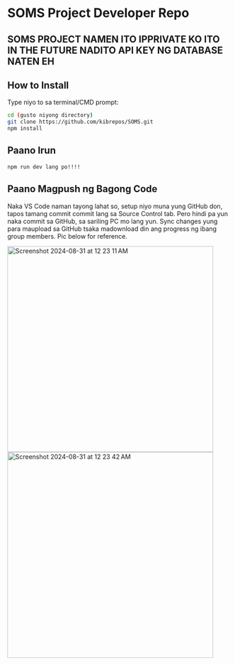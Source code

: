 # SOMS Project Developer Repo

## SOMS PROJECT NAMEN ITO IPPRIVATE KO ITO IN THE FUTURE NADITO API KEY NG DATABASE NATEN EH

## How to Install

Type niyo to sa terminal/CMD prompt:

```bash
cd (gusto niyong directory)
git clone https://github.com/kibrepos/SOMS.git
npm install
```

## Paano Irun

```bash
npm run dev lang po!!!!
```

## Paano Magpush ng Bagong Code

Naka VS Code naman tayong lahat so, setup niyo muna yung GitHub don, tapos tamang commit commit lang sa Source Control tab. Pero hindi pa yun naka commit sa GitHub, sa sariling PC mo lang yun. Sync changes yung para maupload sa GitHub tsaka madownload din ang progress ng ibang group members. Pic below for reference.

<img width="465" alt="Screenshot 2024-08-31 at 12 23 11 AM" src="https://github.com/user-attachments/assets/cbc0095e-e088-4830-8abb-f8951ad4d794">
<img width="465" alt="Screenshot 2024-08-31 at 12 23 42 AM" src="https://github.com/user-attachments/assets/2ed0a927-acc3-4ee1-b07a-59ad75775cd6">
